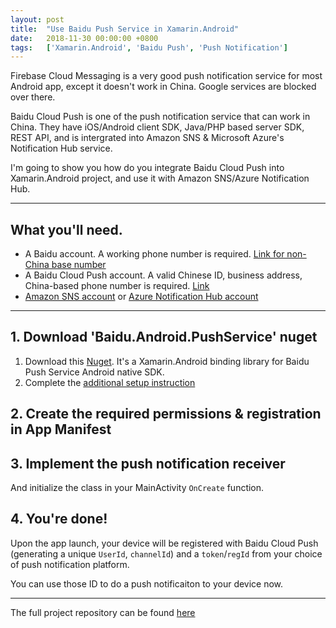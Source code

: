 ```yaml
---
layout: post
title:  "Use Baidu Push Service in Xamarin.Android"
date:   2018-11-30 00:00:00 +0800
tags:   ['Xamarin.Android', 'Baidu Push', 'Push Notification']
---
```


Firebase Cloud Messaging is a very good push notification service for most Android app, except it doesn't work in China. Google services are blocked over there.

Baidu Cloud Push is one of the push notification service that can work in China. They have iOS/Android client SDK, Java/PHP based server SDK, REST API, and is intergrated into Amazon SNS & Microsoft Azure's Notification Hub service.

I'm going to show you how do you integrate Baidu Cloud Push into Xamarin.Android project, and use it with Amazon SNS/Azure Notification Hub.

---

## What you'll need.

* A Baidu account. A working phone number is required. [Link for non-China base number](https://passport.baidu.com/v2/?reg&overseas=1)
* A Baidu Cloud Push account. A valid Chinese ID, business address, China-based phone number is required. [Link](http://push.baidu.com/console/app/list)
* [Amazon SNS account](https://aws.amazon.com/sns/) or [Azure Notification Hub account](https://azure.microsoft.com/en-us/services/notification-hubs/)

---

## 1. Download 'Baidu.Android.PushService' nuget

1. Download this [Nuget](https://www.nuget.org/packages/Baidu.Android.PushService). It's a Xamarin.Android binding library for Baidu Push Service Android native SDK.
1. Complete the [additional setup instruction](https://github.com/xyfoo/Baidu.Android.PushService/wiki#additional-setup-steps)

## 2. Create the required permissions & registration in App Manifest

<script src="https://gist.github.com/xyfoo/39c9be7957500e7ee88861e5ee242514.js"></script>

## 3. Implement the push notification receiver

<script src="https://gist.github.com/xyfoo/aee457468cc5f091bdd91c4b6ea81c02.js"></script>

And initialize the class in your MainActivity ```OnCreate``` function.

## 4. You're done!

Upon the app launch, your device will be registered with Baidu Cloud Push (generating a unique ```UserId```, ```channelId```) and a ```token```/```regId``` from your choice of push notification platform.

You can use those ID to do a push notificaiton to your device now.



---

The full project repository can be found [here](https://github.com/xyfoo/Baidu.Android.PushService)



